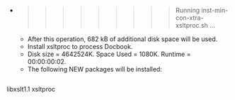 * >>>>>>>>> Running inst-min-con-xtra-xsltproc.sh ...
  * After this operation, 682 kB of additional disk space will be used.
  * Install xsltproc to process Docbook.
  * Disk size = 4642524K. Space Used = 1080K. Runtime = 00:00:00:02.
  * The following NEW packages will be installed:
  ```bash
libxslt1.1 xsltproc
  ```
